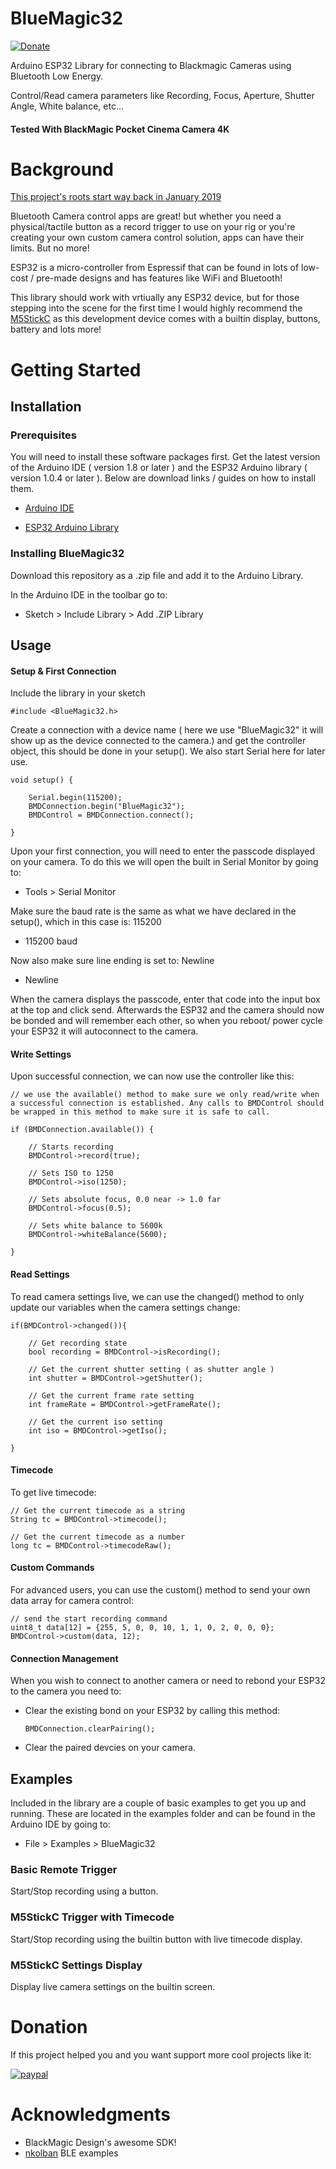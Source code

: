 # BlueMagic32

[![Donate](https://img.shields.io/badge/BlackmagicCameraControl-1.3-green.svg)](YOUR_EMAIL_CODE)

Arduino ESP32 Library for connecting to Blackmagic Cameras using Bluetooth Low Energy. 

Control/Read camera parameters like Recording, Focus, Aperture, Shutter Angle, White balance, etc... 

#### Tested With BlackMagic Pocket Cinema Camera 4K

# Background

[This project's roots start way back in January 2019](https://forum.blackmagicdesign.com/viewtopic.php?f=2&t=82040#p473595)

Bluetooth Camera control apps are great! but whether you need a physical/tactile button as a record trigger to use on your rig or you're creating your own custom camera control solution, apps can have their limits. But no more!

ESP32 is a micro-controller from Espressif that can be found in lots of low-cost / pre-made designs and has features like WiFi and Bluetooth!

This library should work with vrtiually any ESP32 device, but for those stepping into the scene for the first time I would highly recommend the [M5StickC](https://m5stack.com/products/stick-c) as this development device comes with a builtin display, buttons, battery and lots more!


# Getting Started


## Installation

### Prerequisites

You will need to install these software packages first. Get the latest version of the Arduino IDE ( version 1.8 or later ) and the ESP32 Arduino library ( version 1.0.4 or later ). Below are download links / guides on how to install them. 

- [Arduino IDE](https://www.arduino.cc/en/main/software)

- [ESP32 Arduino Library](https://github.com/espressif/arduino-esp32/blob/master/docs/arduino-ide/boards_manager.md)


### Installing BlueMagic32

Download this repository as a .zip file and add it to the Arduino Library.  

In the Arduino IDE in the toolbar go to:

- Sketch > Include Library > Add .ZIP Library


## Usage

#### Setup & First Connection

Include the library in your sketch

```
#include <BlueMagic32.h>
```

Create a connection with a device name ( here we use "BlueMagic32" it will show up as the device connected to the camera.) and get the controller object, this should be done in your setup(). We also start Serial here for later use. 

```
void setup() {

    Serial.begin(115200);
    BMDConnection.begin("BlueMagic32"); 
    BMDControl = BMDConnection.connect();

}
```

Upon your first connection, you will need to enter the passcode displayed on your camera. To do this we will open the built in Serial Monitor by going to: 

- Tools > Serial Monitor
  
Make sure the baud rate is the same as what we have declared in the setup(), which in this case is: 115200

- 115200 baud

Now also make sure line ending is set to: Newline

- Newline

When the camera displays the passcode, enter that code into the input box at the top and click send. Afterwards the ESP32 and the camera should now be bonded and will remember each other, so when you reboot/ power cycle your ESP32 it will autoconnect to the camera. 

#### Write Settings

Upon successful connection, we can now use the controller like this:

```
// we use the available() method to make sure we only read/write when a successful connection is established. Any calls to BMDControl should be wrapped in this method to make sure it is safe to call. 

if (BMDConnection.available()) {

    // Starts recording
    BMDControl->record(true);

    // Sets ISO to 1250
    BMDControl->iso(1250);

    // Sets absolute focus, 0.0 near -> 1.0 far
    BMDControl->focus(0.5);

    // Sets white balance to 5600k
    BMDControl->whiteBalance(5600);

}
```

#### Read Settings

To read camera settings live, we can use the changed() method to only update our variables when the camera settings change:

```
if(BMDControl->changed()){

    // Get recording state
    bool recording = BMDControl->isRecording();

    // Get the current shutter setting ( as shutter angle )
    int shutter = BMDControl->getShutter();

    // Get the current frame rate setting 
    int frameRate = BMDControl->getFrameRate();

    // Get the current iso setting
    int iso = BMDControl->getIso();

}
```

#### Timecode

To get live timecode:
```
// Get the current timecode as a string
String tc = BMDControl->timecode();

// Get the current timecode as a number
long tc = BMDControl->timecodeRaw();
```

#### Custom Commands
For advanced users, you can use the custom() method to send your own data array for camera control:
```
// send the start recording command
uint8_t data[12] = {255, 5, 0, 0, 10, 1, 1, 0, 2, 0, 0, 0};
BMDControl->custom(data, 12);
```

#### Connection Management

When you wish to connect to another camera or need to rebond your ESP32 to the camera you need to:

- Clear the existing bond on your ESP32 by calling this method:
  ```
  BMDConnection.clearPairing();
  ```
- Clear the paired devcies on your camera. 


## Examples

Included in the library are a couple of basic examples to get you up and running. These are located in the examples folder and can be found in the Arduino IDE by going to:

- File > Examples > BlueMagic32



### Basic Remote Trigger 
Start/Stop recording using a button. 

### M5StickC Trigger with Timecode
Start/Stop recording using the builtin button with live timecode display. 

### M5StickC Settings Display
Display live camera settings on the builtin screen. 

# Donation
If this project helped you and you want support more cool projects like it:

[![paypal](https://www.paypalobjects.com/en_US/i/btn/btn_donateCC_LG.gif)](https://www.paypal.com/cgi-bin/webscr?cmd=_s-xclick&hosted_button_id=ZDU59MDJ3VXF6&source=url)


# Acknowledgments
- BlackMagic Design's awesome SDK!
- [nkolban](https://github.com/nkolban/esp32-snippets/tree/master/cpp_utils/tests/BLETests/Arduino) BLE examples



